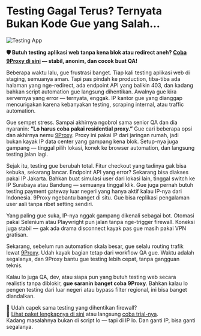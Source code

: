 # Testing Gagal Terus? Ternyata Bukan Kode Gue yang Salah...

![Testing App](https://storage.googleapis.com/stateless.navee.asia/2020/06/a35e935d-quan-tri-website-noi-dung.jpg)

**🛡️ Butuh testing aplikasi web tanpa kena blok atau redirect aneh? [Coba 9Proxy di sini](https://the9proxy.short.gy/github-homepage-lily555) — stabil, anonim, dan cocok buat QA!**

Beberapa waktu lalu, gue frustrasi banget. Tiap kali testing aplikasi web di staging, semuanya aman. Tapi pas pindah ke production, tiba-tiba ada halaman yang nge-redirect, ada endpoint API yang balikin 403, dan kadang bahkan script automation gue langsung dihentikan. Awalnya gue kira servernya yang error — ternyata, enggak. IP kantor gue yang dianggap mencurigakan karena kebanyakan testing, scraping internal, atau traffic automation.

Gue sempet stress. Sampai akhirnya ngobrol sama senior QA dan dia nyaranin: **“Lo harus coba pakai residential proxy.”** Gue cari beberapa opsi dan akhirnya nemu [9Proxy](https://the9proxy.short.gy/github-homepage-lily555). Proxy ini pakai IP dari jaringan rumah, jadi bukan kayak IP data center yang gampang kena blok. Setup-nya juga gampang — tinggal pilih lokasi, konek ke browser automation, dan langsung testing jalan lagi.

Sejak itu, testing gue berubah total. Fitur checkout yang tadinya gak bisa kebuka, sekarang lancar. Endpoint API yang error? Sekarang bisa diakses pakai IP Jakarta. Bahkan buat simulasi user dari lokasi lain, tinggal switch ke IP Surabaya atau Bandung — semuanya tinggal klik. Gue juga pernah butuh testing payment gateway luar negeri yang hanya aktif kalau IP-nya dari Indonesia. 9Proxy ngebantu banget di situ. Gue bisa replikasi pengalaman user asli tanpa ribet setting sendiri.

Yang paling gue suka, IP-nya nggak gampang dikenali sebagai bot. Otomasi pakai Selenium atau Playwright pun jalan tanpa nge-trigger firewall. Koneksi juga stabil — gak ada drama disconnect kayak pas gue masih pakai VPN gratisan.

Sekarang, sebelum run automation skala besar, gue selalu routing trafik lewat [9Proxy](https://the9proxy.short.gy/github-pricing-lily555). Udah kayak bagian tetap dari workflow QA gue. Waktu adalah segalanya, dan 9Proxy bantu gue testing lebih cepat, tanpa gangguan teknis.

Kalau lo juga QA, dev, atau siapa pun yang butuh testing web secara realistis tanpa diblokir, **gue saranin banget coba 9Proxy**. Bahkan kalau lo pengen testing dari luar negeri atau bypass filter regional, ini bisa banget diandalkan.

🧪 Udah capek sama testing yang dihentikan firewall?  
🎯 [Lihat paket lengkapnya di sini](https://the9proxy.short.gy/github-pricing-lily555) atau langsung [coba trial-nya](https://the9proxy.short.gy/github-homepage-lily555).  
Kadang masalahnya bukan di script lo — tapi di IP lo. Dan ganti IP, bisa ganti segalanya.
